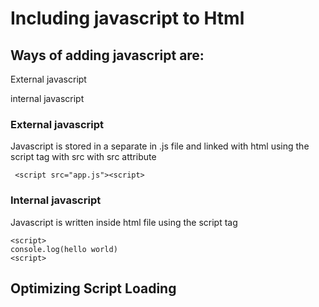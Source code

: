 # Including javascript to Html 
## Ways of adding javascript are:
External javascript

internal javascript

### External javascript

<p>
Javascript is stored in a separate in .js file and linked with html using the script tag with src with src attribute
 </p>

```
 <script src="app.js"><script>
```

### Internal javascript
Javascript is written inside html file using the script tag
```
<script>
console.log(hello world)
<script>
```

## Optimizing Script Loading


